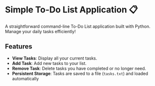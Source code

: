 # Simple To-Do List Application 📋

A straightforward command-line To-Do List application built with Python. Manage your daily tasks efficiently!

## Features

- **View Tasks**: Display all your current tasks.
- **Add Task**: Add new tasks to your list.
- **Remove Task**: Delete tasks you have completed or no longer need.
- **Persistent Storage**: Tasks are saved to a file (`tasks.txt`) and loaded automatically
